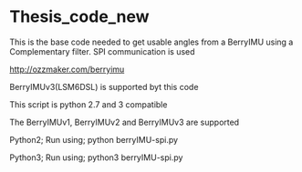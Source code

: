 # Thesis_code_new
This is the base code needed to get usable angles from a BerryIMU
using a Complementary filter. 
SPI communication is used

http://ozzmaker.com/berryimu




BerryIMUv3(LSM6DSL) is supported byt this code

This script is python 2.7 and 3 compatible


The BerryIMUv1, BerryIMUv2 and BerryIMUv3 are supported

Python2;
Run using;
python berryIMU-spi.py


Python3;
Run using;
python3 berryIMU-spi.py
